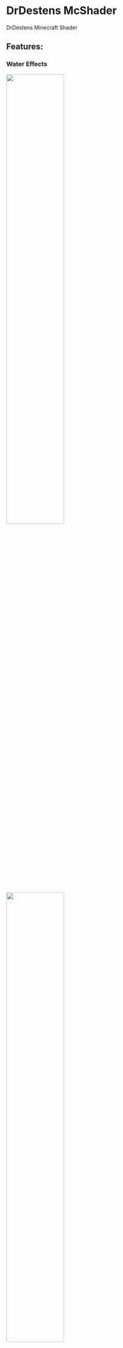 # DrDestens McShader

DrDestens Minecraft Shader

## Features:

### Water Effects
<img src="https://user-images.githubusercontent.com/70536771/122890606-219b6100-d344-11eb-9034-4402295af236.png" width="55%"/>
<img src="https://user-images.githubusercontent.com/70536771/122890615-23652480-d344-11eb-88e8-03654e4f3b78.png" width="55%"/>

### Depth of Field
<img src="https://user-images.githubusercontent.com/70536771/122890729-3c6dd580-d344-11eb-9e70-f91f5633f65d.png" width="55%"/>
<img src="https://user-images.githubusercontent.com/70536771/122890734-3e379900-d344-11eb-98cf-bd76ce2b0f5e.png" width="55%"/>

### Physically Based Rendering
<img src="https://user-images.githubusercontent.com/70536771/122890107-af2a8100-d343-11eb-9f85-77ab02ea60cd.png" width="55%"/>
<img src="https://user-images.githubusercontent.com/70536771/122890124-b2be0800-d343-11eb-9ea9-f55d6fe3f28c.png" width="55%"/>

Realistic Fog

Preserves the default look and feel of minecraft, even with PBR enabled

